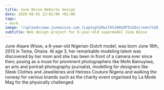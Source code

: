 ```yaml
---
title: June Wisse Website design
date: 2020-08-01 22:02:00 +01:00
tags:
- work
image: "/uploads/www.junewisse.com_(Laptop%20with%20HiDPI%20screen)%20(1).png"
subtitle: Web design project for 6-year-Old supermodel June Wisse
---
```


June Alaare Wisse, a 6-year-old Nigerian-Dutch model, was born June 18th, 2013 in Tema, Ghana. At age 3, her remarkable modeling talent was discovered by her mom and she has been in front of a camera ever since then; posing as a muse for prominent photographers like Mofe Bamuyiwa, an arts and portrait photography journalist, modelling for designers like Sleek Clothes and Jewelleries and Heiress Couture Nigeria and walking the runway for various brands such as the charity event organised by La Mode Mag for the physically challenged.